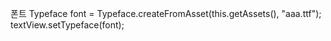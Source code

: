 폰트
	Typeface font = Typeface.createFromAsset(this.getAssets(), "aaa.ttf");
	textView.setTypeface(font);